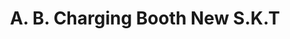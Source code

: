 ---
title: "A. B. Charging Booth New S.K.T"
url: /gbarnga/a-b-charging-booth-new-s-k-t/
shop: Elektronik
---